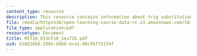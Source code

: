 ```yaml
---
content_type: resource
description: This resource contains information about trig substitution.
file: /media/https%3A/open-learning-course-data-rc.s3.amazonaws.com/18-01sc-single-variable-calculus-fall-2010/b38610b62565b666eca180c95f751f4f_MIT18_01SCF10_Ses72b.pdf
file_type: application/pdf
resourcetype: Document
title: MIT18_01SCF10_Ses72b.pdf
uid: b38610b6-2565-b666-eca1-80c95f751f4f
---
```

